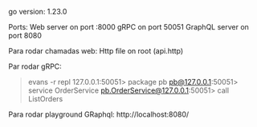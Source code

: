 go version: 1.23.0

Ports:
Web server on port :8000
gRPC on port 50051
GraphQL server on port 8080

Para rodar chamadas web:
Http file on root (api.http)

Par rodar gRPC:
> evans -r repl
127.0.0.1:50051> package pb
pb@127.0.0.1:50051> service OrderService
pb.OrderService@127.0.0.1:50051> call ListOrders

Para rodar playground GRaphql:
http://localhost:8080/